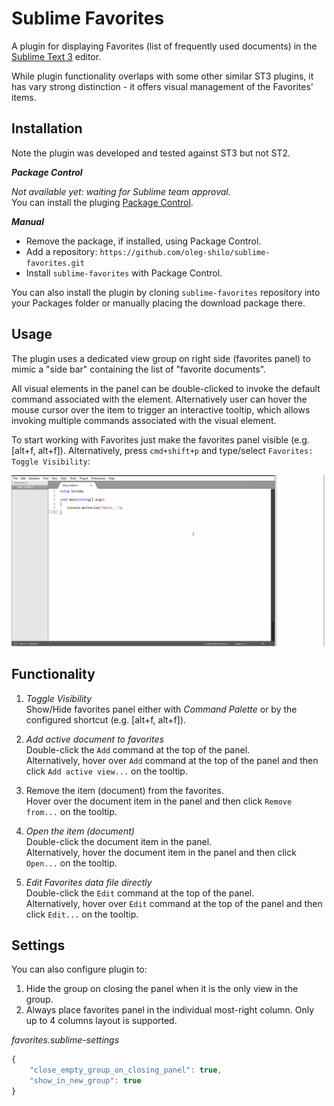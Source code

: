 # Sublime Favorites

A plugin for displaying Favorites (list of frequently used documents) in the [Sublime Text 3](http://sublimetext.com "Sublime Text") editor.

While plugin functionality overlaps with some other similar ST3 plugins, it has vary strong distinction - it offers visual management of the Favorites' items. 

## Installation

Note the plugin was developed and tested against ST3 but not ST2.

*__Package Control__*

_Not available yet: waiting for Sublime team approval._<br>
You can install the pluging [Package Control](https://packagecontrol.io/packages/Favorites). 

*__Manual__*

* Remove the package, if installed, using Package Control.
* Add a repository: `https://github.com/oleg-shilo/sublime-favorites.git`
* Install `sublime-favorites` with Package Control. 

You can also install the plugin by cloning `sublime-favorites` repository into your Packages folder or manually placing the download package there.

## Usage
The plugin uses a dedicated view group on right side (favorites panel) to mimic a "side bar" containing the list of "favorite documents". 

All visual elements in the panel can be double-clicked to invoke the default command associated with the element. Alternatively user can hover the mouse cursor over the item to trigger an interactive tooltip, which allows invoking multiple commands associated with the visual element.


To start working with Favorites just make the favorites panel visible (e.g. [alt+f, alt+f]). Alternatively, press `cmd+shift+p` and type/select `Favorites: Toggle Visibility`: 

![](images/favorites.gif)

## Functionality

1. *Toggle Visibility*  
    Show/Hide favorites panel either with *Command Palette* or by the configured shortcut (e.g. [alt+f, alt+f]). 

2. *Add active document to favorites*  
    Double-click the `Add` command at the top of the panel.  
    Alternatively, hover over `Add` command at the top of the panel and then click `Add active view...` on the tooltip.

3. Remove the item (document) from the favorites.  
    Hover over the document item in the panel and then click `Remove from...` on the tooltip.

4. *Open the item (document)*  
    Double-click the document item in the panel.  
    Alternatively, hover the document item in the panel and then click `Open...` on the tooltip.

5. *Edit Favorites data file directly*  
    Double-click the `Edit` command at the top of the panel.  
    Alternatively, hover over `Edit` command at the top of the panel and then click `Edit...` on the tooltip.


## Settings

You can also configure plugin to:
1. Hide the group on closing the panel when it is the only view in the group.
2. Always place favorites panel in the individual most-right column. Only up to 4 columns layout is supported.

_favorites.sublime-settings_

```js
{
    "close_empty_group_on_closing_panel": true, 
    "show_in_new_group": true
}
```
